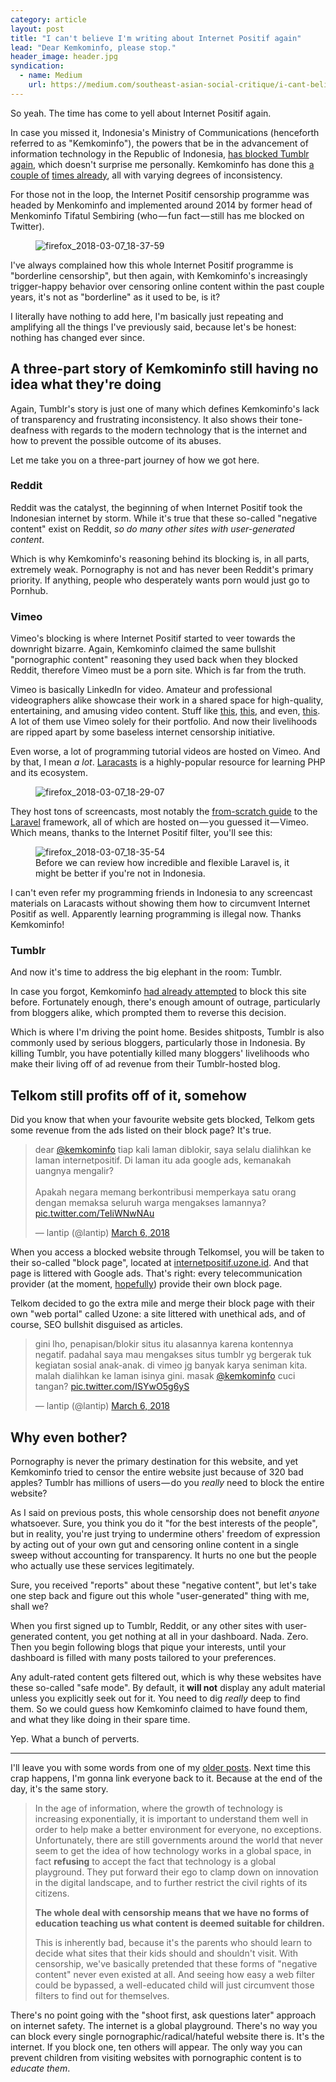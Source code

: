```yaml
---
category: article
layout: post
title: "I can't believe I'm writing about Internet Positif again"
lead: "Dear Kemkominfo, please stop."
header_image: header.jpg
syndication:
  - name: Medium
    url: https://medium.com/southeast-asian-social-critique/i-cant-believe-i-m-writing-about-internet-positif-again-766a687f3cf5
---
```


So yeah. The time has come to yell about Internet Positif again.

In case you missed it, Indonesia's Ministry of Communications (henceforth referred to as "Kemkominfo"), the powers that be in the advancement of information technology in the Republic of Indonesia, [has blocked Tumblr again](https://nasional.kompas.com/read/2018/03/06/17045671/kaget-menkominfo-belum-tahu-tumblr-diblokir), which doesn't surprise me personally. Kemkominfo has done this [a couple of](https://resir014.xyz/posts/2014/05/12/a-desperate-plea-for-internet-freedom/) [times already](https://resir014.xyz/posts/2016/02/17/tumblr-and-the-internet-positif-hammer/), all with varying degrees of inconsistency.

For those not in the loop, the Internet Positif censorship programme was headed by Menkominfo and implemented around 2014 by former head of Menkominfo Tifatul Sembiring (who — fun fact — still has me blocked on Twitter).

<figure>
  <img src="./firefox_2018-03-07_18-37-59.png" alt="firefox_2018-03-07_18-37-59" />
</figure>

I've always complained how this whole Internet Positif programme is "borderline censorship", but then again, with Kemkominfo's increasingly trigger-happy behavior over censoring online content within the past couple years, it's not as "borderline" as it used to be, is it?

I literally have nothing to add here, I'm basically just repeating and amplifying all the things I've previously said, because let's be honest: nothing has changed ever since.

## A three-part story of Kemkominfo still having no idea what they're doing

Again, Tumblr's story is just one of many which defines Kemkominfo's lack of transparency and frustrating inconsistency. It also shows their tone-deafness with regards to the modern technology that is the internet and how to prevent the possible outcome of its abuses.

Let me take you on a three-part journey of how we got here.

### Reddit

Reddit was the catalyst, the beginning of when Internet Positif took the Indonesian internet by storm. While it's true that these so-called "negative content" exist on Reddit, *so do many other sites with user-generated content*.

Which is why Kemkominfo's reasoning behind its blocking is, in all parts, extremely weak. Pornography is not and has never been Reddit's primary priority. If anything, people who desperately wants porn would just go to Pornhub.

### Vimeo

Vimeo's blocking is where Internet Positif started to veer towards the downright bizarre. Again, Kemkominfo claimed the same bullshit "pornographic content" reasoning they used back when they blocked Reddit, therefore Vimeo must be a porn site. Which is far from the truth.

Vimeo is basically LinkedIn for video. Amateur and professional videographers alike showcase their work in a shared space for high-quality, entertaining, and amusing video content. Stuff like [this](https://vimeo.com/104945861), [this](https://vimeo.com/78716671), and even, [this](https://vimeo.com/8564338). A lot of them use Vimeo solely for their portfolio. And now their livelihoods are ripped apart by some baseless internet censorship initiative.

Even worse, a lot of programming tutorial videos are hosted on Vimeo. And by that, I mean *a lot*. [Laracasts](https://laracasts.com/) is a highly-popular resource for learning PHP and its ecosystem.

<figure>
  <img src="./firefox_2018-03-07_18-29-07.png" alt="firefox_2018-03-07_18-29-07" />
</figure>

They host tons of screencasts, most notably the [from-scratch guide](https://laracasts.com/series/laravel-from-scratch-2017) to the [Laravel](https://laravel.com/) framework, all of which are hosted on — you guessed it — Vimeo. Which means, thanks to the Internet Positif filter, you'll see this:

<figure>
  <img src="./firefox_2018-03-07_18-35-54.png" alt="firefox_2018-03-07_18-35-54" />
  <figcaption>Before we can review how incredible and flexible Laravel is, it might be better if you're not in Indonesia.</figcaption>
</figure>

I can't even refer my programming friends in Indonesia to any screencast materials on Laracasts without showing them how to circumvent Internet Positif as well. Apparently learning programming is illegal now. Thanks Kemkominfo!

### Tumblr

And now it's time to address the big elephant in the room: Tumblr.

In case you forgot, Kemkominfo [had already attempted](https://resir014.xyz/posts/2016/02/17/tumblr-and-the-internet-positif-hammer/) to block this site before. Fortunately enough, there's enough amount of outrage, particularly from bloggers alike, which prompted them to reverse this decision.

Which is where I'm driving the point home. Besides shitposts, Tumblr is also commonly used by serious bloggers, particularly those in Indonesia. By killing Tumblr, you have potentially killed many bloggers' livelihoods who make their living off of ad revenue from their Tumblr-hosted blog.

## Telkom still profits off of it, somehow

Did you know that when your favourite website gets blocked, Telkom gets some revenue from the ads listed on their block page? It's true.

<blockquote class="twitter-tweet" data-lang="en"><p lang="in" dir="ltr">dear <a href="https://twitter.com/kemkominfo?ref_src=twsrc%5Etfw">@kemkominfo</a> tiap kali laman diblokir, saya selalu dialihkan ke laman internetpositif. Di laman itu ada google ads, kemanakah uangnya mengalir?<br><br>Apakah negara memang berkontribusi memperkaya satu orang dengan memaksa seluruh warga mengakses lamannya? <a href="https://t.co/TeIiWNwNAu">pic.twitter.com/TeIiWNwNAu</a></p>&mdash; lantip (@lantip) <a href="https://twitter.com/lantip/status/970888968555212800?ref_src=twsrc%5Etfw">March 6, 2018</a></blockquote>
<script async src="https://platform.twitter.com/widgets.js" charset="utf-8"></script>

When you access a blocked website through Telkomsel, you will be taken to their so-called "block page", located at [internetpositif.uzone.id](http://internetpositif.uzone.id). And that page is littered with Google ads. That's right: every telecommunication provider (at the moment, [hopefully](https://twitter.com/SPangerapan/status/971197883641774081)) provide their own block page.

Telkom decided to go the extra mile and merge their block page with their own "web portal" called Uzone: a site littered with unethical ads, and of course, SEO bullshit disguised as articles.

<blockquote class="twitter-tweet" data-conversation="none" data-lang="en"><p lang="in" dir="ltr">gini lho, penapisan/blokir situs itu alasannya karena kontennya negatif. padahal saya mau mengakses situs tumblr yg bergerak tuk kegiatan sosial anak-anak. di vimeo jg banyak karya seniman kita. malah dialihkan ke laman isinya gini. masak <a href="https://twitter.com/kemkominfo?ref_src=twsrc%5Etfw">@kemkominfo</a> cuci tangan? <a href="https://t.co/ISYwO5g6yS">pic.twitter.com/ISYwO5g6yS</a></p>&mdash; lantip (@lantip) <a href="https://twitter.com/lantip/status/971035239542902784?ref_src=twsrc%5Etfw">March 6, 2018</a></blockquote>
<script async src="https://platform.twitter.com/widgets.js" charset="utf-8"></script>

## Why even bother?

Pornography is never the primary destination for this website, and yet Kemkominfo tried to censor the entire website just because of 320 bad apples? Tumblr has millions of users — do you *really* need to block the entire website?

As I said on previous posts, this whole censorship does not benefit *anyone* whatsoever. Sure, you think you do it "for the best interests of the people", but in reality, you're just trying to undermine others' freedom of expression by acting out of your own gut and censoring online content in a single sweep without accounting for transparency. It hurts no one but the people who actually use these services legitimately.

Sure, you received "reports" about these "negative content", but let's take one step back and figure out this whole "user-generated" thing with me, shall we?

When you first signed up to Tumblr, Reddit, or any other sites with user-generated content, you get nothing at all in your dashboard. Nada. Zero. Then you begin following blogs that pique your interests, until your dashboard is filled with many posts tailored to your preferences.

Any adult-rated content gets filtered out, which is why these websites have these so-called "safe mode". By default, it **will not** display any adult material unless you explicitly seek out for it. You need to dig *really* deep to find them. So we could guess how Kemkominfo claimed to have found them, and what they like doing in their spare time.

Yep. What a bunch of perverts.

---

I'll leave you with some words from one of my [older posts](https://resir014.xyz/posts/2016/05/12/indonesias-internet-censorship-two-years-on/). Next time this crap happens, I'm gonna link everyone back to it. Because at the end of the day, it's the same story.

> In the age of information, where the growth of technology is increasing exponentially, it is important to understand them well in order to help make a better environment for everyone, no exceptions. Unfortunately, there are still governments around the world that never seem to get the idea of how technology works in a global space, in fact **refusing** to accept the fact that technology is a global playground. They put forward their ego to clamp down on innovation in the digital landscape, and to further restrict the civil rights of its citizens.
>
> **The whole deal with censorship means that we have no forms of education teaching us what content is deemed suitable for children.**
>
> This is inherently bad, because it's the parents who should learn to decide what sites that their kids should and shouldn't visit. With censorship, we've basically pretended that these forms of "negative content" never even existed at all. And seeing how easy a web filter could be bypassed, a well-educated child will just circumvent those filters to find out for themselves.
>

There's no point going with the "shoot first, ask questions later" approach on internet safety. The internet is a global playground. There's no way you can block every single pornographic/radical/hateful website there is. It's the internet. If you block one, ten others will appear. The only way you can prevent children from visiting websites with pornographic content is to *educate them*.
